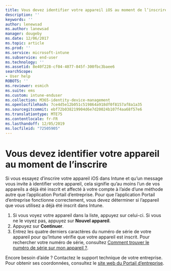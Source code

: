 ```yaml
---
title: Vous devez identifier votre appareil iOS au moment de l’inscrire | Microsoft Docs
description: ''
keywords: ''
author: lenewsad
ms.author: lanewsad
manager: dougeby
ms.date: 12/06/2017
ms.topic: article
ms.prod: ''
ms.service: microsoft-intune
ms.subservice: end-user
ms.technology: ''
ms.assetid: 8e40f228-cf04-4077-845f-300fbc3baee6
searchScope:
- User help
ROBOTS: ''
ms.reviewer: esmich
ms.suite: ems
ms.custom: intune-enduser
ms.collection: M365-identity-device-management
ms.openlocfilehash: 7ce4d5e12b051c519864a918df0f8157af8a1a35
ms.sourcegitcommit: ebf72b038219904d6e7d20024b107f4aa68f57e6
ms.translationtype: MTE75
ms.contentlocale: fr-FR
ms.lasthandoff: 12/05/2019
ms.locfileid: "72505905"
---
```

# <a name="you-need-to-identify-your-device-when-youre-trying-to-enroll"></a>Vous devez identifier votre appareil au moment de l’inscrire

Si vous essayez d’inscrire votre appareil iOS dans Intune et qu’un message vous invite à identifier votre appareil, cela signifie qu’au moins l’un de vos appareils a déjà été inscrit et affecté à votre compte à l’aide d’une méthode autre que l’application Portail d’entreprise. Pour que l’application Portail d’entreprise fonctionne correctement, vous devez déterminer si l’appareil que vous utilisez a déjà été inscrit dans Intune.

1. Si vous voyez votre appareil dans la liste, appuyez sur celui-ci. Si vous ne le voyez pas, appuyez sur **Nouvel appareil**.
2. Appuyez sur **Continuer**.
3. Entrez les quatre derniers caractères du numéro de série de votre appareil pour qu’Intune vérifie que votre appareil est inscrit. Pour rechercher votre numéro de série, consultez [Comment trouver le numéro de série sur mon appareil ?](how-do-i-find-the-serial-number-on-my-device-ios.md).

Encore besoin d’aide ? Contactez le support technique de votre entreprise. Pour obtenir ses coordonnées, consultez le [site web du Portail d’entreprise](https://go.microsoft.com/fwlink/?linkid=2010980).
